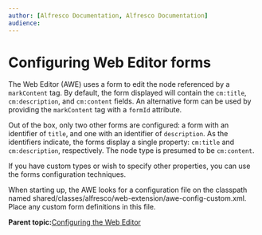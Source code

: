 ```yaml
---
author: [Alfresco Documentation, Alfresco Documentation]
audience: 
---
```


# Configuring Web Editor forms

The Web Editor \(AWE\) uses a form to edit the node referenced by a `markContent` tag. By default, the form displayed will contain the `cm:title`, `cm:description`, and `cm:content` fields. An alternative form can be used by providing the `markContent` tag with a `formId` attribute.

Out of the box, only two other forms are configured: a form with an identifier of `title`, and one with an identifier of `description`. As the identifiers indicate, the forms display a single property: `cm:title` and `cm:description`, respectively. The node type is presumed to be `cm:content`.

If you have custom types or wish to specify other properties, you can use the forms configuration techniques.

When starting up, the AWE looks for a configuration file on the classpath named shared/classes/alfresco/web-extension/awe-config-custom.xml. Place any custom form definitions in this file.

**Parent topic:**[Configuring the Web Editor](../concepts/awe-config.md)

